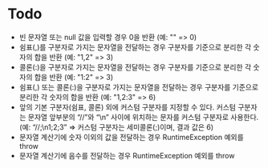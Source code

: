 # Todo
* 빈 문자열 또는 null 값을 입력할 경우 0을 반환 (예: "" => 0)
* 쉼표(,)를 구분자로 가지는 문자열을 전달하는 경우 구분자를 기준으로 분리한 각 숫자의 합을 반환 (예: "1,2" => 3)
* 콜론(:)을 구분자로 가지는 문자열을 전달하는 경우 구분자를 기준으로 분리한 각 숫자의 합을 반환 (예: "1:2" => 3)
* 쉼표(,) 또는 콜론(:)을 구분자로 가지는 문자열을 전달하는 경우 구분자를 기준으로 분리한 각 숫자의 합을 반환 (예: "1,2:3" => 6)
* 앞의 기본 구분자(쉼표, 콜론) 외에 커스텀 구분자를 지정할 수 있다. 커스텀 구분자는 문자열 앞부분의 “//”와 “\n” 사이에 위치하는 문자를 커스텀 구분자로 사용한다. (예: “//;\n1;2;3” => 커스텀 구분자는 세미콜론(;)이며, 결과 값은 6)
* 문자열 계산기에 숫자 이외의 값을 전달하는 경우 RuntimeException 예외를 throw
* 문자열 계산기에 음수를 전달하는 경우 RuntimeException 예외를 throw
